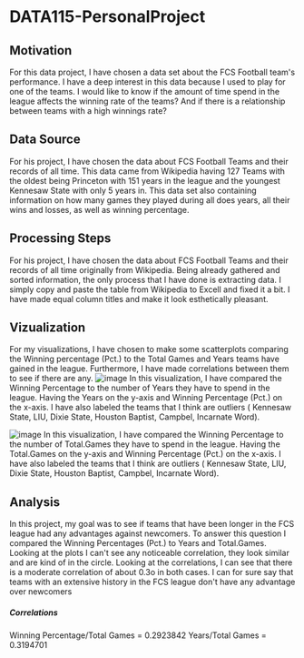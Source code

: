 # DATA115-PersonalProject

## Motivation 

For this data project, I have chosen a data set about the FCS Football team's performance. I have a deep interest in this data because I used to play for one of the teams. I would like to know if the amount of time spend in the league affects the winning rate of the teams? And if there is a relationship between teams with a high winnings rate?

## Data Source

For his project, I have chosen the data about FCS Football Teams and their records of all time. This data came from Wikipedia having 127 Teams with the oldest being Princeton with 151 years in the league and the youngest Kennesaw State with only 5 years in. This data set also containing information on how many games they played during all does years, all their wins and losses, as well as winning percentage. 

## Processing Steps 

For his project, I have chosen the data about FCS Football Teams and their records of all time originally from Wikipedia. Being already gathered and sorted information, the only process that I have done is extracting data. I simply copy and paste the table from Wikipedia to Excell and fixed it a bit. I have made equal column titles and make it look esthetically pleasant. 

## Vizualization 

For my visualizations, I have chosen to make some scatterplots comparing the Winning percentage (Pct.) to the Total Games and Years teams have gained in the league. Furthermore, I have made correlations between them to see if there are any. 
![image](https://user-images.githubusercontent.com/79300543/115179319-eea8c880-a087-11eb-98d0-5b0dbd4d8397.png)
In this visualization, I have compared the Winning Percentage to the number of Years they have to spend in the league. Having the Years on the y-axis and Winning Percentage (Pct.) on the x-axis. I have also labeled the teams that I think are outliers ( Kennesaw State, LIU, Dixie State, Houston Baptist, Campbel, Incarnate Word).

![image](https://user-images.githubusercontent.com/79300543/115180251-06814c00-a08a-11eb-82da-7eeaf38bb3e0.png)
In this visualization, I have compared the Winning Percentage to the number of Total.Games they have to spend in the league. Having the Total.Games on the y-axis and Winning Percentage (Pct.) on the x-axis. I have also labeled the teams that I think are outliers ( Kennesaw State, LIU, Dixie State, Houston Baptist, Campbel, Incarnate Word).

## Analysis

In this project, my goal was to see if teams that have been longer in the FCS league had any advantages against newcomers. To answer this question I compared the Winning Percentages (Pct.) to Years and Total.Games. Looking at the plots I can't see any noticeable correlation, they look similar and are kind of in the circle. Looking at the correlations, I can see that there is a moderate correlation of about 0.3o in both cases. I can for sure say that teams with an extensive history in the FCS league don't have any advantage over newcomers
##### Correlations 
Winning Percentage/Total Games = 0.2923842
Years/Total Games = 0.3194701

